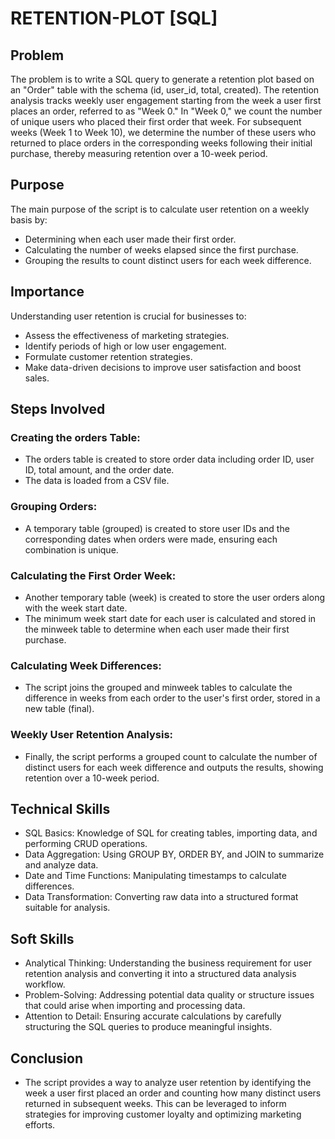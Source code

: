 # RETENTION-PLOT [SQL]
## Problem
The problem is to write a SQL query to generate a retention plot based on an "Order" table with the schema (id, user_id, total, created). The retention analysis tracks weekly user engagement starting from the week a user first places an order, referred to as "Week 0." In "Week 0," we count the number of unique users who placed their first order that week. For subsequent weeks (Week 1 to Week 10), we determine the number of these users who returned to place orders in the corresponding weeks following their initial purchase, thereby measuring retention over a 10-week period.
## Purpose
The main purpose of the script is to calculate user retention on a weekly basis by:

- Determining when each user made their first order.
- Calculating the number of weeks elapsed since the first purchase.
- Grouping the results to count distinct users for each week difference.
## Importance
Understanding user retention is crucial for businesses to:

- Assess the effectiveness of marketing strategies.
- Identify periods of high or low user engagement.
- Formulate customer retention strategies.
- Make data-driven decisions to improve user satisfaction and boost sales.
## Steps Involved
### Creating the orders Table:

- The orders table is created to store order data including order ID, user ID, total amount, and the order date.
- The data is loaded from a CSV file.
### Grouping Orders:

- A temporary table (grouped) is created to store user IDs and the corresponding dates when orders were made, ensuring each combination is unique.
### Calculating the First Order Week:

- Another temporary table (week) is created to store the user orders along with the week start date.
- The minimum week start date for each user is calculated and stored in the minweek table to determine when each user made their first purchase.
### Calculating Week Differences:

- The script joins the grouped and minweek tables to calculate the difference in weeks from each order to the user's first order, stored in a new table (final).
### Weekly User Retention Analysis:

- Finally, the script performs a grouped count to calculate the number of distinct users for each week difference and outputs the results, showing retention over a 10-week period.
## Technical Skills
- SQL Basics: Knowledge of SQL for creating tables, importing data, and performing CRUD operations.
- Data Aggregation: Using GROUP BY, ORDER BY, and JOIN to summarize and analyze data.
- Date and Time Functions: Manipulating timestamps to calculate differences.
- Data Transformation: Converting raw data into a structured format suitable for analysis.
## Soft Skills
- Analytical Thinking: Understanding the business requirement for user retention analysis and converting it into a structured data analysis workflow.
- Problem-Solving: Addressing potential data quality or structure issues that could arise when importing and processing data.
- Attention to Detail: Ensuring accurate calculations by carefully structuring the SQL queries to produce meaningful insights.
## Conclusion
- The script provides a way to analyze user retention by identifying the week a user first placed an order and counting how many distinct users returned in subsequent weeks. This can be leveraged to inform strategies for improving customer loyalty and optimizing marketing efforts.
